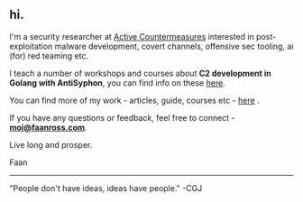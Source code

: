 ## hi.

I'm a security researcher at [Active Countermeasures](https://www.activecountermeasures.com) interested in post-exploitation malware development, covert channels, offensive sec tooling, ai (for) red teaming etc.

I teach a number of workshops and courses about **C2 development in Golang with AntiSyphon**, you can find info on these [here](https://www.antisyphontraining.com/instructor/faan-ross/).

You can find more of my work - articles, guide, courses etc - [here](https://faanross.com) . 

If you have any questions or feedback, feel free to connect - **moi@faanross.com**. 

Live long and prosper.

Faan

___

"People don't have ideas, ideas have people." -CGJ
